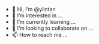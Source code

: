 - 👋 Hi, I’m @ylintan
- 👀 I’m interested in ...
- 🌱 I’m currently learning ...
- 💞️ I’m looking to collaborate on ...
- 📫 How to reach me ...

<!---
ylintan/ylintan is a ✨ special ✨ repository because its `README.md` (this file) appears on your GitHub profile.
You can click the Preview link to take a look at your changes.
--->
